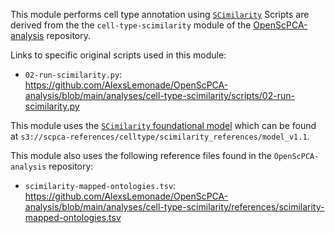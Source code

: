 This module performs cell type annotation using [`SCimilarity`](https://genentech.github.io/scimilarity/)
Scripts are derived from the the `cell-type-scimilarity` module of the [OpenScPCA-analysis](https://github.com/AlexsLemonade/OpenScPCA-analysis) repository.

Links to specific original scripts used in this module:

- `02-run-scimilarity.py`: <https://github.com/AlexsLemonade/OpenScPCA-analysis/blob/main/analyses/cell-type-scimilarity/scripts/02-run-scimilarity.py>

This module uses the [`SCimilarity` foundational model](https://zenodo.org/records/10685499) which can be found at `s3://scpca-references/celltype/scimilarity_references/model_v1.1`.

This module also uses the following reference files found in the `OpenScPCA-analysis` repository:

- `scimilarity-mapped-ontologies.tsv`: <https://github.com/AlexsLemonade/OpenScPCA-analysis/blob/main/analyses/cell-type-scimilarity/references/scimilarity-mapped-ontologies.tsv>
